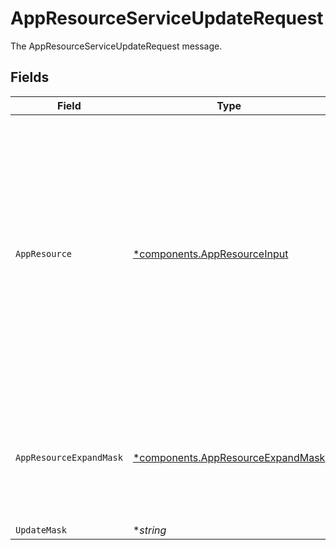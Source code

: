 # AppResourceServiceUpdateRequest

The AppResourceServiceUpdateRequest message.


## Fields

| Field                                                                                                                                                                                                     | Type                                                                                                                                                                                                      | Required                                                                                                                                                                                                  | Description                                                                                                                                                                                               |
| --------------------------------------------------------------------------------------------------------------------------------------------------------------------------------------------------------- | --------------------------------------------------------------------------------------------------------------------------------------------------------------------------------------------------------- | --------------------------------------------------------------------------------------------------------------------------------------------------------------------------------------------------------- | --------------------------------------------------------------------------------------------------------------------------------------------------------------------------------------------------------- |
| `AppResource`                                                                                                                                                                                             | [*components.AppResourceInput](../../models/components/appresourceinput.md)                                                                                                                               | :heavy_minus_sign:                                                                                                                                                                                        | The app resource message is a single resource that can have entitlements.<br/><br/>This message contains a oneof named metadata. Only a single field of the following list may be set at a time:<br/>  - secretTrait<br/> |
| `AppResourceExpandMask`                                                                                                                                                                                   | [*components.AppResourceExpandMask](../../models/components/appresourceexpandmask.md)                                                                                                                     | :heavy_minus_sign:                                                                                                                                                                                        | The app resource expand mask lets you get information about related objects from the request.                                                                                                             |
| `UpdateMask`                                                                                                                                                                                              | **string*                                                                                                                                                                                                 | :heavy_minus_sign:                                                                                                                                                                                        | N/A                                                                                                                                                                                                       |